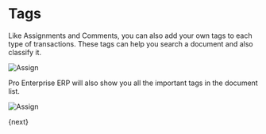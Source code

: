 # Tags

Like Assignments and Comments, you can also add your own tags to each type of transactions. These tags can help you search a document and also classify it. 

<img class="screenshot" alt="Assign" src="/docs/assets/img/collaboration-tools/tags-1.png">

Pro Enterprise ERP will also show you all the important tags in the document list.

<img class="screenshot" alt="Assign" src="/docs/assets/img/collaboration-tools/tags-2.png">

{next}
